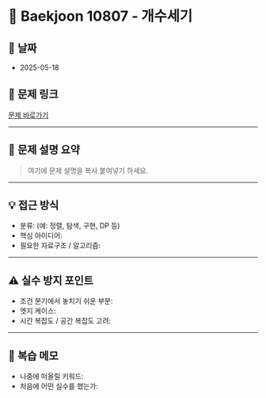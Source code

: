 # 📝 Baekjoon 10807 - 개수세기

## 📅 날짜
- 2025-05-18

## 🔗 문제 링크
[문제 바로가기](https://www.acmicpc.net/problem/10807)

---

## 📌 문제 설명 요약

> 여기에 문제 설명을 복사 붙여넣기 하세요.

---

## 💡 접근 방식

- 분류: (예: 정렬, 탐색, 구현, DP 등)
- 핵심 아이디어:
- 필요한 자료구조 / 알고리즘:

---

## ⚠️ 실수 방지 포인트

- 조건 분기에서 놓치기 쉬운 부분:
- 엣지 케이스:
- 시간 복잡도 / 공간 복잡도 고려:

---

## 🧠 복습 메모

- 나중에 떠올릴 키워드:
- 처음에 어떤 실수를 했는가:
